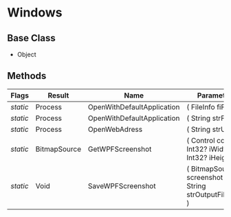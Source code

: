 # Windows
## Base Class
- Object
## Methods
Flags|Result|Name|Parameters
-|-|-|-
*static*|Process|OpenWithDefaultApplication|( FileInfo fiFile )
*static*|Process|OpenWithDefaultApplication|( String strFile )
*static*|Process|OpenWebAdress|( String strURL )
*static*|BitmapSource|GetWPFScreenshot|( Control control , Int32? iWidth , Int32? iHeight )
*static*|Void|SaveWPFScreenshot|( BitmapSource screenshot , String strOutputFilename )
